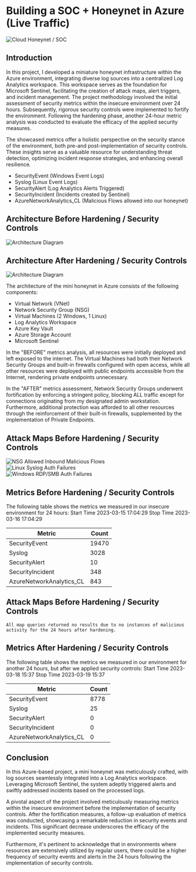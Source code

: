 # Building a SOC + Honeynet in Azure (Live Traffic)
![Cloud Honeynet / SOC](https://i.imgur.com/8dNlZNO.jpg)

## Introduction

In this project, I developed a miniature honeynet infrastructure within the Azure environment, integrating diverse log sources into a centralized Log Analytics workspace. This workspace serves as the foundation for Microsoft Sentinel, facilitating the creation of attack maps, alert triggers, and incident management.
The project methodology involved the initial assessment of security metrics within the insecure environment over 24 hours. Subsequently, rigorous security controls were implemented to fortify the environment. Following the hardening phase, another 24-hour metric analysis was conducted to evaluate the efficacy of the applied security measures.

The showcased metrics offer a holistic perspective on the security stance of the environment, both pre-and post-implementation of security controls. These insights serve as a valuable resource for understanding threat detection, optimizing incident response strategies, and enhancing overall resilience.

- SecurityEvent (Windows Event Logs)
- Syslog (Linux Event Logs)
- SecurityAlert (Log Analytics Alerts Triggered)
- SecurityIncident (Incidents created by Sentinel)
- AzureNetworkAnalytics_CL (Malicious Flows allowed into our honeynet)

## Architecture Before Hardening / Security Controls
![Architecture Diagram](https://i.imgur.com/aBDwnKb.jpg)

## Architecture After Hardening / Security Controls
![Architecture Diagram](https://i.imgur.com/YQNa9Pp.jpg)

The architecture of the mini honeynet in Azure consists of the following components:

- Virtual Network (VNet)
- Network Security Group (NSG)
- Virtual Machines (2 Windows, 1 Linux)
- Log Analytics Workspace
- Azure Key Vault
- Azure Storage Account
- Microsoft Sentinel

In the "BEFORE" metrics analysis, all resources were initially deployed and left exposed to the internet. The Virtual Machines had both their Network Security Groups and built-in firewalls configured with open access, while all other resources were deployed with public endpoints accessible from the Internet, rendering private endpoints unnecessary.

In the "AFTER" metrics assessment, Network Security Groups underwent fortification by enforcing a stringent policy, blocking ALL traffic except for connections originating from my designated admin workstation. Furthermore, additional protection was afforded to all other resources through the reinforcement of their built-in firewalls, supplemented by the implementation of Private Endpoints.


## Attack Maps Before Hardening / Security Controls
![NSG Allowed Inbound Malicious Flows](https://i.imgur.com/1qvswSX.png)<br>
![Linux Syslog Auth Failures](https://i.imgur.com/G1YgZt6.png)<br>
![Windows RDP/SMB Auth Failures](https://i.imgur.com/ESr9Dlv.png)<br>

## Metrics Before Hardening / Security Controls

The following table shows the metrics we measured in our insecure environment for 24 hours:
Start Time 2023-03-15 17:04:29
Stop Time 2023-03-16 17:04:29

| Metric                   | Count
| ------------------------ | -----
| SecurityEvent            | 19470
| Syslog                   | 3028
| SecurityAlert            | 10
| SecurityIncident         | 348
| AzureNetworkAnalytics_CL | 843

## Attack Maps Before Hardening / Security Controls

```All map queries returned no results due to no instances of malicious activity for the 24 hours after hardening.```

## Metrics After Hardening / Security Controls

The following table shows the metrics we measured in our environment for another 24 hours, but after we applied security controls:
Start Time 2023-03-18 15:37
Stop Time	2023-03-19 15:37

| Metric                   | Count
| ------------------------ | -----
| SecurityEvent            | 8778
| Syslog                   | 25
| SecurityAlert            | 0
| SecurityIncident         | 0
| AzureNetworkAnalytics_CL | 0

## Conclusion

In this Azure-based project, a mini honeynet was meticulously crafted, with log sources seamlessly integrated into a Log Analytics workspace. Leveraging Microsoft Sentinel, the system adeptly triggered alerts and swiftly addressed incidents based on the processed logs.

A pivotal aspect of the project involved meticulously measuring metrics within the insecure environment before the implementation of security controls. After the fortification measures, a follow-up evaluation of metrics was conducted, showcasing a remarkable reduction in security events and incidents. This significant decrease underscores the efficacy of the implemented security measures.

Furthermore, it's pertinent to acknowledge that in environments where resources are extensively utilized by regular users, there could be a higher frequency of security events and alerts in the 24 hours following the implementation of security controls.
